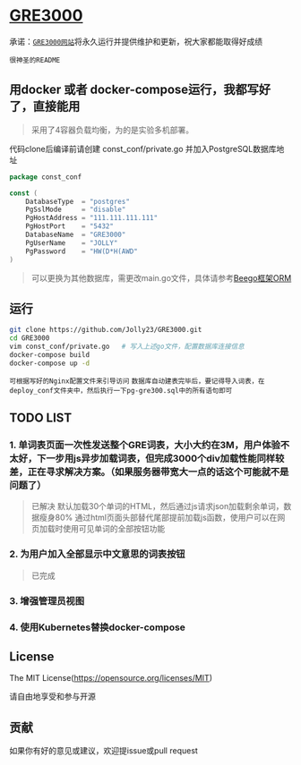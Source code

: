 # [GRE3000](https://gre.jolly23.com/)

承诺：[`GRE3000网站`](https://gre.jolly23.com/)将永久运行并提供维护和更新，祝大家都能取得好成绩

`很神圣的README`

## 用docker 或者 docker-compose运行，我都写好了，直接能用

> 采用了4容器负载均衡，为的是实验多机部署。

代码clone后编译前请创建 const_conf/private.go 并加入PostgreSQL数据库地址

```Go
package const_conf

const (
	DatabaseType  = "postgres"
	PgSslMode     = "disable"
	PgHostAddress = "111.111.111.111"
	PgHostPort    = "5432"
	DatabaseName  = "GRE3000"
	PgUserName    = "JOLLY"
	PgPassword    = "HW(D*H(AWD"
)

```

> 可以更换为其他数据库，需更改main.go文件，具体请参考[Beego框架ORM](https://beego.me/docs/mvc/model/overview.md)


## 运行

```bash
git clone https://github.com/Jolly23/GRE3000.git
cd GRE3000
vim const_conf/private.go   # 写入上述go文件，配置数据库连接信息
docker-compose build
docker-compose up -d
```

`可根据写好的Nginx配置文件来引导访问`
`数据库自动建表完毕后，要记得导入词表，在deploy_conf文件夹中，然后执行一下pg-gre300.sql中的所有语句即可`


## TODO LIST

### 1. 单词表页面一次性发送整个GRE词表，大小大约在3M，用户体验不太好，下一步用js异步加载词表，但完成3000个div加载性能同样较差，正在寻求解决方案。（如果服务器带宽大一点的话这个可能就不是问题了）
> 已解决
> 默认加载30个单词的HTML，然后通过js请求json加载剩余单词，数据瘦身80%
> 通过html页面头部替代尾部提前加载js函数，使用户可以在网页加载时使用可见单词的全部按钮功能

### 2. 为用户加入全部显示中文意思的词表按钮
> 已完成

### 3. 增强管理员视图

### 4. 使用Kubernetes替换docker-compose


## License
The MIT License(https://opensource.org/licenses/MIT)

请自由地享受和参与开源

## 贡献

如果你有好的意见或建议，欢迎提issue或pull request
